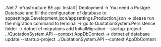 .Net 7 Infrastructure  BE api. 
Install | Deployment 
-> You need a Postgre Database and fill the configuration of database to appsettings.Development.json/appsettings.Production.json
-> please run the migration command to terminal 
  -> go to QuotationSystem.Persistence folder
  -> dotnet ef migrations add InitialMigration --startup-project ../QuotationSystem.API --context AppDbContext
  -> dotnet ef database update --startup-project ../QuotationSystem.API --context AppDbContext

